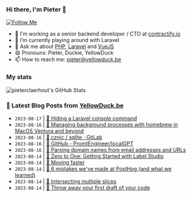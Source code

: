 ### Hi there, I'm Pieter 👋  
[![Follow Me](https://img.shields.io/github/followers/pieterclaerhout?label=Follow&style=social)](https://github.com/pieterclaerhout)

- 🏢 I'm working as a senior backend developer / CTO at [contractify.io](https://contractify.io)
- 🌱 I’m currently playing around with Laravel
- 💬 Ask me about [PHP](https://php.net), [Laravel](http://laravel.com) and [VueJS](https://vuejs.org)
- 😄 Pronouns: Pieter, Duckie, YellowDuck
- 📫 How to reach me: pieter@yellowduck.be

### My stats

![pieterclaerhout's GitHub Stats](https://github-readme-stats.vercel.app/api?username=pieterclaerhout&show_icons=true&count_private=true&line_height=40)

### 📩 Latest Blog Posts from [YellowDuck.be](https://www.yellowduck.be/)
<!-- BLOG-POST-LIST:START -->
- `2023-08-17` | [🐥 Hiding a Laravel console command](https://www.yellowduck.be/posts/hiding-a-laravel-console-command)  
- `2023-08-16` | [🔗 Managing background processes with homebrew in MacOS Ventura and beyond](https://www.yellowduck.be/posts/managing-background-processes-with-homebrew-in-macos-ventura-and-beyond)  
- `2023-08-16` | [🔗 cznic / sqlite · GitLab](https://www.yellowduck.be/posts/cznic-sqlite-gitlab)  
- `2023-08-16` | [🔗 GitHub - PromtEngineer/localGPT](https://www.yellowduck.be/posts/local-gpt)  
- `2023-08-16` | [🐥 Parsing domain names from email addresses and URLs](https://www.yellowduck.be/posts/parsing-domain-names-from-email-addresses-and-urls)  
- `2023-08-14` | [🔗 Zero to One: Getting Started with Label Studio](https://www.yellowduck.be/posts/zero-to-one-getting-started-with-label-studio)  
- `2023-08-14` | [🔗 Moving faster](https://www.yellowduck.be/posts/moving-faster)  
- `2023-08-14` | [🔗 6 mistakes we&#39;ve made at PostHog &lpar;and what we learned&rpar;](https://www.yellowduck.be/posts/6-mistakes-weve-made-at-posthog-and-what-we-learned)  
- `2023-08-14` | [🐥 Intersecting multiple slices](https://www.yellowduck.be/posts/intersecting-multiple-slices)  
- `2023-08-14` | [🔗 Throw away your first draft of your code](https://www.yellowduck.be/posts/throw-away-your-first-draft-of-your-code)  

<!-- BLOG-POST-LIST:END -->
